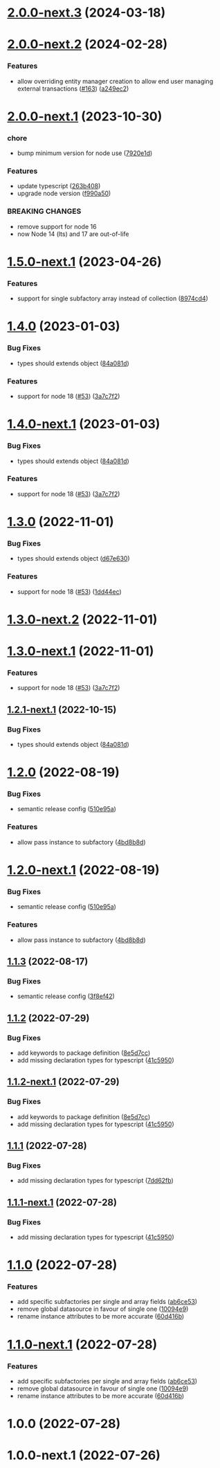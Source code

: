# [2.0.0-next.3](https://github.com/jorgebodega/typeorm-factory/compare/v2.0.0-next.2...v2.0.0-next.3) (2024-03-18)

# [2.0.0-next.2](https://github.com/jorgebodega/typeorm-factory/compare/v2.0.0-next.1...v2.0.0-next.2) (2024-02-28)


### Features

* allow overriding entity manager creation to allow end user managing external transactions ([#163](https://github.com/jorgebodega/typeorm-factory/issues/163)) ([a249ec2](https://github.com/jorgebodega/typeorm-factory/commit/a249ec22756180e2e4884932489748e07ea3cf68))

# [2.0.0-next.1](https://github.com/jorgebodega/typeorm-factory/compare/v1.5.0-next.1...v2.0.0-next.1) (2023-10-30)


### chore

* bump minimum version for node use ([7920e1d](https://github.com/jorgebodega/typeorm-factory/commit/7920e1d097a8c652fc832542956a40398182d5a8))


### Features

* update typescript ([263b408](https://github.com/jorgebodega/typeorm-factory/commit/263b4085a8c50aa30c65ace2653ed8c9e48d4910))
* upgrade node version ([f990a50](https://github.com/jorgebodega/typeorm-factory/commit/f990a50feb98f83bb9161207f96b75f8529d6ed5))


### BREAKING CHANGES

* remove support for node 16
* now Node 14 (lts) and 17 are out-of-life

# [1.5.0-next.1](https://github.com/jorgebodega/typeorm-factory/compare/v1.4.0...v1.5.0-next.1) (2023-04-26)


### Features

* support for single subfactory array instead of collection ([8974cd4](https://github.com/jorgebodega/typeorm-factory/commit/8974cd47ebc4cf1bf02fa5c7d59b07f7ac04bc87))

# [1.4.0](https://github.com/jorgebodega/typeorm-factory/compare/v1.3.0...v1.4.0) (2023-01-03)


### Bug Fixes

* types should extends object ([84a081d](https://github.com/jorgebodega/typeorm-factory/commit/84a081dbfbbf9d2b3d140a726312f004f2c558d0))


### Features

* support for node 18 ([#53](https://github.com/jorgebodega/typeorm-factory/issues/53)) ([3a7c7f2](https://github.com/jorgebodega/typeorm-factory/commit/3a7c7f2a2723cedadbe77c722fdaa5eae0096929))

# [1.4.0-next.1](https://github.com/jorgebodega/typeorm-factory/compare/v1.3.0...v1.4.0-next.1) (2023-01-03)


### Bug Fixes

* types should extends object ([84a081d](https://github.com/jorgebodega/typeorm-factory/commit/84a081dbfbbf9d2b3d140a726312f004f2c558d0))


### Features

* support for node 18 ([#53](https://github.com/jorgebodega/typeorm-factory/issues/53)) ([3a7c7f2](https://github.com/jorgebodega/typeorm-factory/commit/3a7c7f2a2723cedadbe77c722fdaa5eae0096929))

# [1.3.0](https://github.com/jorgebodega/typeorm-factory/compare/v1.2.0...v1.3.0) (2022-11-01)


### Bug Fixes

* types should extends object ([d67e630](https://github.com/jorgebodega/typeorm-factory/commit/d67e6306f347add50f67d762ad985364dc375aec))


### Features

* support for node 18 ([#53](https://github.com/jorgebodega/typeorm-factory/issues/53)) ([1dd44ec](https://github.com/jorgebodega/typeorm-factory/commit/1dd44ecdf7873b9acdcf05ce74fb9d2be445903c))

# [1.3.0-next.2](https://github.com/jorgebodega/typeorm-factory/compare/v1.3.0-next.1...v1.3.0-next.2) (2022-11-01)

# [1.3.0-next.1](https://github.com/jorgebodega/typeorm-factory/compare/v1.2.1-next.1...v1.3.0-next.1) (2022-11-01)


### Features

* support for node 18 ([#53](https://github.com/jorgebodega/typeorm-factory/issues/53)) ([3a7c7f2](https://github.com/jorgebodega/typeorm-factory/commit/3a7c7f2a2723cedadbe77c722fdaa5eae0096929))

## [1.2.1-next.1](https://github.com/jorgebodega/typeorm-factory/compare/v1.2.0...v1.2.1-next.1) (2022-10-15)


### Bug Fixes

* types should extends object ([84a081d](https://github.com/jorgebodega/typeorm-factory/commit/84a081dbfbbf9d2b3d140a726312f004f2c558d0))

# [1.2.0](https://github.com/jorgebodega/typeorm-factory/compare/v1.1.3...v1.2.0) (2022-08-19)


### Bug Fixes

* semantic release config ([510e95a](https://github.com/jorgebodega/typeorm-factory/commit/510e95a03801816640c8789325eabe7ba9d701ab))


### Features

* allow pass instance to subfactory ([4bd8b8d](https://github.com/jorgebodega/typeorm-factory/commit/4bd8b8dc54f9842e37227ab4cbbe7e884b88cf1d))

# [1.2.0-next.1](https://github.com/jorgebodega/typeorm-factory/compare/v1.1.3...v1.2.0-next.1) (2022-08-19)


### Bug Fixes

* semantic release config ([510e95a](https://github.com/jorgebodega/typeorm-factory/commit/510e95a03801816640c8789325eabe7ba9d701ab))


### Features

* allow pass instance to subfactory ([4bd8b8d](https://github.com/jorgebodega/typeorm-factory/commit/4bd8b8dc54f9842e37227ab4cbbe7e884b88cf1d))

## [1.1.3](https://github.com/jorgebodega/typeorm-factory/compare/v1.1.2...v1.1.3) (2022-08-17)


### Bug Fixes

* semantic release config ([3f8ef42](https://github.com/jorgebodega/typeorm-factory/commit/3f8ef42f0c93c9dc2f615a0b6cf245b18ecee63e))

## [1.1.2](https://github.com/jorgebodega/typeorm-factory/compare/v1.1.1...v1.1.2) (2022-07-29)


### Bug Fixes

* add keywords to package definition ([8e5d7cc](https://github.com/jorgebodega/typeorm-factory/commit/8e5d7cc593cb4da03948c09039fbf42c809a861f))
* add missing declaration types for typescript ([41c5950](https://github.com/jorgebodega/typeorm-factory/commit/41c5950fdc1099506eb9af9fe3e27c08e11534f0))

## [1.1.2-next.1](https://github.com/jorgebodega/typeorm-factory/compare/v1.1.1...v1.1.2-next.1) (2022-07-29)


### Bug Fixes

* add keywords to package definition ([8e5d7cc](https://github.com/jorgebodega/typeorm-factory/commit/8e5d7cc593cb4da03948c09039fbf42c809a861f))
* add missing declaration types for typescript ([41c5950](https://github.com/jorgebodega/typeorm-factory/commit/41c5950fdc1099506eb9af9fe3e27c08e11534f0))

## [1.1.1](https://github.com/jorgebodega/typeorm-factory/compare/v1.1.0...v1.1.1) (2022-07-28)


### Bug Fixes

* add missing declaration types for typescript ([7dd62fb](https://github.com/jorgebodega/typeorm-factory/commit/7dd62fb59e41be3b1609f645b9f8a2554b1d8bac))

## [1.1.1-next.1](https://github.com/jorgebodega/typeorm-factory/compare/v1.1.0...v1.1.1-next.1) (2022-07-28)


### Bug Fixes

* add missing declaration types for typescript ([41c5950](https://github.com/jorgebodega/typeorm-factory/commit/41c5950fdc1099506eb9af9fe3e27c08e11534f0))

# [1.1.0](https://github.com/jorgebodega/typeorm-factory/compare/v1.0.0...v1.1.0) (2022-07-28)


### Features

* add specific subfactories per single and array fields ([ab6ce53](https://github.com/jorgebodega/typeorm-factory/commit/ab6ce537211620cfac47944d5e8c05468394fea3))
* remove global datasource in favour of single one ([10094e9](https://github.com/jorgebodega/typeorm-factory/commit/10094e92d4ef8812d01fa107eed609162ad34e74))
* rename instance attributes to be more accurate ([60d416b](https://github.com/jorgebodega/typeorm-factory/commit/60d416b527e19566f8fee1583145732b14b5908c))

# [1.1.0-next.1](https://github.com/jorgebodega/typeorm-factory/compare/v1.0.0...v1.1.0-next.1) (2022-07-28)


### Features

* add specific subfactories per single and array fields ([ab6ce53](https://github.com/jorgebodega/typeorm-factory/commit/ab6ce537211620cfac47944d5e8c05468394fea3))
* remove global datasource in favour of single one ([10094e9](https://github.com/jorgebodega/typeorm-factory/commit/10094e92d4ef8812d01fa107eed609162ad34e74))
* rename instance attributes to be more accurate ([60d416b](https://github.com/jorgebodega/typeorm-factory/commit/60d416b527e19566f8fee1583145732b14b5908c))

# 1.0.0 (2022-07-28)

# 1.0.0-next.1 (2022-07-26)
